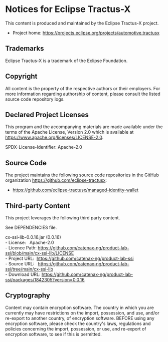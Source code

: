 # Notices for Eclipse Tractus-X

This content is produced and maintained by the Eclipse Tractus-X project.

* Project home: https://projects.eclipse.org/projects/automotive.tractusx

## Trademarks

Eclipse Tractus-X is a trademark of the Eclipse Foundation.

## Copyright

All content is the property of the respective authors or their employers. For
more information regarding authorship of content, please consult the listed
source code repository logs.

## Declared Project Licenses

This program and the accompanying materials are made available under the terms
of the Apache License, Version 2.0 which is available at
https://www.apache.org/licenses/LICENSE-2.0.

SPDX-License-Identifier: Apache-2.0

## Source Code

The project maintains the following source code repositories 
in the GitHub organization https://github.com/eclipse-tractusx:

* https://github.com/eclipse-tractusx/managed-identity-wallet


## Third-party Content

This project leverages the following third party content.

See DEPENDENCIES file.

cx-ssi-lib-0.0.16.jar (0.0.16)  
    - License:   Apache-2.0  
    - Licence Path: <https://github.com/catenax-ng/product-lab-ssi/blob/main/cx-ssi-lib/LICENSE>  
    - Project URL:  <https://github.com/catenax-ng/product-lab-ssi>  
    - Source URL:   <https://github.com/catenax-ng/product-lab-ssi/tree/main/cx-ssi-lib>  
    - Download URL: <https://github.com/catenax-ng/product-lab-ssi/packages/1842305?version=0.0.16>

## Cryptography

Content may contain encryption software. The country in which you are currently
may have restrictions on the import, possession, and use, and/or re-export to
another country, of encryption software. BEFORE using any encryption software,
please check the country's laws, regulations and policies concerning the import,
possession, or use, and re-export of encryption software, to see if this is
permitted.
